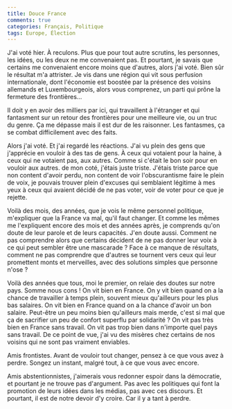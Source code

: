 ```yaml
---
title: Douce France
comments: true
categories: Français, Politique
tags: Europe, Élection
---
```


J'ai voté hier. À reculons. Plus que pour tout autre scrutins,
les personnes, les idées, ou les deux ne me convenaient pas.
Et pourtant, je savais que certains me convenaient encore moins
que d'autres, alors j'ai voté. Bien sûr le résultat m'a attrister.
Je vis dans une région qui vit sous perfusion internationale,
dont l'économie est boostée par la présence des voisins allemands
et Luxembourgeois, alors vous comprenez, un parti qui prône la
fermeture des frontières...

Il doit y en avoir des milliers par ici, qui travaillent à
l'étranger et qui fantasment sur un retour des frontières pour une
meilleure vie, ou un truc du genre. Ça me dépasse mais il est dur
de les raisonner. Les fantasmes, ça se combat difficilement avec des
faits.

Alors j'ai voté. Et j'ai regardé les réactions. J'ai vu plein des
gens que j'apprécie en vouloir à des tas de gens. À ceux qui
votaient pour la haine, à ceux qui ne votaient pas, aux autres.
Comme si c'était le bon soir pour en vouloir aux autres. de mon
coté, j'étais juste triste. J'étais triste parce que non content
d'avoir perdu, non content de voir l'obscurantisme faire le plein
de voix, je pouvais trouver plein d'excuses qui semblaient légitime
à mes yeux à ceux qui avaient décidé de ne pas voter, voir de voter
pour ce que je rejette.

Voilà des mois, des années, que je vois le même personnel politique,
m'expliquer que la France va mal, qu'il faut changer. Et comme les
mêmes me l'expliquent encore des mois et des années après, je
comprends qu'on doute de leur parole et de leurs capacités. J'en
doute aussi. Comment ne pas comprendre alors que certains décident de
ne pas donner leur voix à ce qui peut sembler être une mascarade ?
Face à ce manque de résultats, comment ne pas comprendre que d'autres
se tournent vers ceux qui leur promettent monts et merveilles, avec
des solutions simples que personne n'ose ?

Voilà des années que tous, moi le premier, on relaie des doutes sur
notre pays. Somme nous cons ! On vit bien en France. On y vit bien
quand on a la chance de travailler à temps plein, souvent mieux
qu'ailleurs pour les plus bas salaires. On vit bien en France quand
on a la chance d'avoir un bon salaire. Peut-être un peu moins bien
qu'ailleurs mais merde, c'est si mal  que ça de sacrifier un peu de
confort superflu par solidarité ? On vit pas très bien en France sans
travail. On vit pas trop bien dans n'importe quel pays sans travail.
De ce point de vue, j'ai vu des misères chez certains de nos voisins
qui ne sont pas vraiment enviables.

Amis frontistes. Avant de vouloir tout changer, pensez à ce que vous
avez à perdre. Songez un instant, malgré tout, à ce que vous avec
encore.

Amis abstentionnistes, j'aimerais vous redonner espoir dans la
démocratie, et pourtant je ne trouve pas d'argument. Pas avec les
politiques qui font la promotion de leurs idées dans les médias, pas
avec ces discours. Et pourtant, il est de notre devoir d'y croire.
Car il y a tant à perdre.

